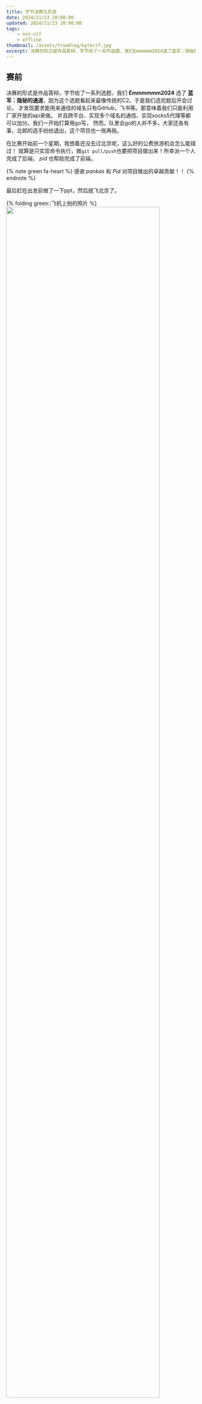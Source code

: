 ```yaml
---
title: 字节决赛北京游
date: 2024/11/23 20:00:00
updated: 2024/11/23 20:00:00
tags:
    - not-ctf
    - offline
thumbnail: /assets/trueblog/bytectf.jpg
excerpt: 决赛的形式是作品答辩，字节给了一系列选题，我们Emmmmmm2024选了蓝军：隐秘的通道，因为这个选题看起来最像传统的C2。但是大家都没什么时间做，最后只是糊弄糊弄。但是对我来说，这是极好的公费旅游机会！直接飞北京，见识见识其他队的成员，其他队的作品，与北京。
---
```


## 赛前

决赛的形式是作品答辩，字节给了一系列选题，我们 **Emmmmmm2024** 选了
**蓝军：隐秘的通道**，因为这个选题看起来最像传统的C2。于是我们选完题后开会讨论，
才发现要求能用来通信的域名只有GitHub，飞书等。那意味着我们只能利用厂家开放的api来做。
并且跨平台、实现多个域名的通信、实现socks5代理等都可以加分。我们一开始打算用go写，
然而，队里会go的人并不多，大家还各有事，北邮的选手纷纷退出，这个项目也一拖再拖。

在比赛开始前一个星期，我想着还没去过北京呢，这么好的公费旅游机会怎么能错过！
就算是只实现命令执行，做`git pull/push`也要把项目做出来！所幸派一个人完成了后端，
*pid* 也帮助完成了前端。

{% note green fa-heart %}
感谢 *pankas* 和 *Pid* 对项目做出的卓越贡献！！
{% endnote %}

最后赶在出发前做了一下ppt，然后就飞北京了。

{% folding green::飞机上拍的照片 %}
<img src="/assets/trueblog/bytectf/oncloud.jpg" height="90%" width="90%">
<p align="center"><em>拍云，但是超宽屏</em></p>
<img src="/assets/trueblog/bytectf/sunset.jpg" height="30%" width="30%">
<p align="center"><em>舷窗旁拍的落日</em></p>
<img src="/assets/trueblog/bytectf/daxing.jpg" height="60%" width="60%">
<p align="center"><em>大兴机场</em></p>
{% endfolding %}

> 飞机上无聊到在手机上看sed的文档了

当晚入住了字节安排的 **京仪大酒店** ，真是一点也不含糊，看了一下，一晚上就是大500的价格。
一进到大厅，那种豪华的感觉直入眼帘。

{% folding grey::下飞机后拍的 %}
你好，北京！

<img src="/assets/trueblog/bytectf/daxing2downtown.jpg" height="30%" width="30%">
<p align="center"><em>大兴开往市区的地铁</em></p>
<img src="/assets/trueblog/bytectf/jyButtom.jpg" height="30%" width="30%">
<p align="center"><em>1楼看大酒店内部</em></p>
<img src="/assets/trueblog/bytectf/jyTop.jpg" height="30%" width="30%">
<p align="center"><em>12楼往下看</em></p>
{% endfolding %}

休整了一下第二天就正式开始答辩了。

## 答辩第一天

字节比赛的时间还是很宽松的，10点才开始，可以睡个懒觉，好评！到了之后领了队牌，
见到了 *PID* ，他此时正在长亭实习。

第一个上场的是 **W&M** ，讲越权漏洞解决方案。第二个是 **大吉北** ，跟我们一样是C2，
但是显然比我们实现得好多了。总而言之，第三个就是我们，我负责上去讲ppt。
线上接入了派，大部分问题都由他来回答了。

然后一个一个过，也没有留下啥深刻的印象，午餐是盒饭，下午有茶歇，有咖啡，水果啥的，
好评！

不过下午的有一个实现tty显示的思路很有意思：通过将tmux的session导出到文件，然后将文件发送出去，
再在服务端上解析，就能拿到tmux的输出了。感觉实现起来估计不会很简单。

{% folding blue::又一些照片 %}
<img src="/assets/trueblog/bytectf/lunch.jpg" height="30%" width="30%">
<p align="center"><em>中午的盒饭，挺丰盛的</em></p>
<img src="/assets/trueblog/bytectf/banner.jpg" height="60%" width="60%">
<p align="center"><em>另一个牌子</em></p>
<img src="/assets/trueblog/bytectf/building.jpg" height="30%" width="30%">
<p align="center"><em>夜晚的抖音集团大楼</em></p>
{% endfolding %}

在休息的时候和好多大佬互换了联系方式，积累一下人脉。还有工作人员跟我们交谈待在北京的经历。
北京人多，车多，房价高，但是机会也多，让她见识到了与自己家乡完全不同的一面。

晚上本想去天安门看看的，问了问朋友，才知道只是看看也必须提前预约！
**而且至少得提前7天！** （因为人多）我只得作罢，在房间里哪也没去。

## 答辩第二天 & 颁奖

第二天ByteAI也来了，在另一个房间。还在我们的会场上见到了 *纯真* 。
答辩中有点无聊，我还顺便研究了一下[邮件补丁](/2024/11/23/PRbyMail/)。

最令人眼前一亮的当属清华✌️的项目。 **RedBud** 队，依靠仅仅 **1人** ，做了好几个通信方式，
并且只花了 **1天** 左右，太强了orz。下午颁奖也是毫不意外直接拿下第一名。

颁奖完了还有抽奖和合照，抽充电宝，键盘，鼠标和switch。我一看我抽中了一个“机械键盘”，
心想还不错，结果一摸手感，不对啊！淘宝搜了一下，原来是“机械手感薄膜键盘”...
再一搜充电宝的价格，好家伙，和我的键盘只差20块，搞了半天白高兴一场...

{% folding blue::再来些照片 %}
<img src="/assets/trueblog/bytectf/rest.jpg" height="60%" width="60%">
<p align="center"><em>茶歇一角</em></p>
<img src="/assets/trueblog/bytectf/top5.jpg" height="60%" width="60%">
<p align="center"><em>3-5名</em></p>
<img src="/assets/trueblog/bytectf/2nd.jpg" height="60%" width="60%">
<p align="center"><em>第二名——L3H Sec</em></p>
<img src="/assets/trueblog/bytectf/1st.jpg" height="60%" width="60%">
<p align="center"><em>实至名归</em></p>

什么？我们在哪？别问

晚上去高中朋友那边参观他的学校：北京农业大学。我们聊了聊大学的基础设施，
看了看大学夜景，了解了一下他在北京的学习生活。他还说他也没去过天安门，一方面因为没空，
另一方面因为人多。

<img src="/assets/trueblog/bytectf/statue.jpg" height="60%" width="60%">
{% endfolding %}

## 尾声

周一我们就离开了，这次我们在首都机场乘飞机离开。

{% folding orange::最后一组照片 %}
<img src="/assets/trueblog/bytectf/danger.jpg" height="40%" width="40%">
<p align="center"><em>能忍住不笑的是神人</em></p>
<img src="/assets/trueblog/bytectf/captain.jpg" height="90%" width="90%">
<p align="center"><em>首都机场</em></p>
<img src="/assets/trueblog/bytectf/dinner.jpg" height="30%" width="30%">
<p align="center"><em>国航的飞机餐，精致得很，机上还有能连地面的wifi</em></p>

北京，再见！
{% endfolding %}
